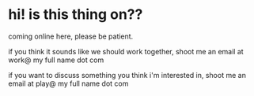 # hi! is this thing on??

coming online here, please be patient.

if you think it sounds like we should work together,
shoot me an email at work@ my full name dot com

if you want to discuss something you think i'm interested in,
shoot me an email at play@ my full name dot com
